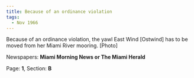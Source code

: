 ```yaml
---  
title: Because of an ordinance violation  
tags:  
  - Nov 1966  
---  
```

  
Because of an ordinance violation, the yawl East Wind [Ostwind] has to be moved from her Miami River mooring. [Photo]  
  
Newspapers: **Miami Morning News or The Miami Herald**  
  
Page: **1**, Section: **B** 
